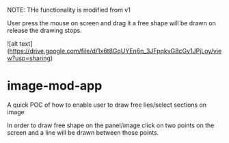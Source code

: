 
NOTE: THe functionality is modified from v1

User press the mouse on screen and drag it a free shape will be drawn on release the drawing stops.

![alt text] (https://drive.google.com/file/d/1x6t8GqUYEn6n_3JFpqkvG8cGv1JPjLoy/view?usp=sharing)



# image-mod-app
A quick POC of how to enable user to draw free lies/select sections on image


In order to draw free shape on the panel/image click on two points on the screen and a line will be drawn between those points.



